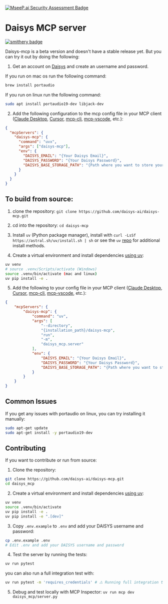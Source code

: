 [![MseeP.ai Security Assessment Badge](https://mseep.net/pr/daisys-ai-daisys-mcp-badge.png)](https://mseep.ai/app/daisys-ai-daisys-mcp)

# Daisys MCP server
[![smithery badge](https://smithery.ai/badge/@daisys-ai/daisys-mcp)](https://smithery.ai/server/@daisys-ai/daisys-mcp)

Daisys-mcp is a beta version and doesn't have a stable release yet. But you can try it out by doing the following:

1. Get an account on [Daisys](https://www.daisys.ai/) and create an username and password.


If you run on mac os run the following command:
```bash
brew install portaudio
```

If you run on linux run the following command:
```bash
sudo apt install portaudio19-dev libjack-dev
```

2. Add the following configuration to the mcp config file in your MCP client ([Claude Desktop](https://claude.ai/download), [Cursor](https://www.cursor.com/), [mcp-cli](https://github.com/chrishayuk/mcp-cli), [mcp-vscode](https://code.visualstudio.com/docs/copilot/chat/mcp-servers), etc.):
```json
{
  "mcpServers": {
    "daisys-mcp": {
      "command": "uvx",
      "args": ["daisys-mcp"],
      "env": {
        "DAISYS_EMAIL": "{Your Daisys Email}",
        "DAISYS_PASSWORD": "{Your Daisys Password}",
        "DAISYS_BASE_STORAGE_PATH": "{Path where you want to store your audio files}"
      }
    }
  }
}
```

## To build from source:

1. clone the repository: `git clone https://github.com/daisys-ai/daisys-mcp.git`

2. cd into the repository: `cd daisys-mcp`

3. Install `uv` (Python package manager), install with `curl -LsSf https://astral.sh/uv/install.sh | sh` or see the `uv` [repo](https://github.com/astral-sh/uv) for additional install methods.

4. Create a virtual environment and install dependencies [using uv](https://github.com/astral-sh/uv):

```bash
uv venv
# source .venv/Scripts/activate (Windows)
source .venv/bin/activate (mac and linux)
uv pip install -e .
```

5. Add the following to your config file in your MCP client ([Claude Desktop](https://claude.ai/download), [Cursor](https://www.cursor.com/), [mcp-cli](https://github.com/chrishayuk/mcp-cli), [mcp-vscode](https://code.visualstudio.com/docs/copilot/chat/mcp-servers), etc.):
```json
{
    "mcpServers": {
        "daisys-mcp": {
            "command": "uv",
            "args": [
                "--directory",
                "{installation_path}/daisys-mcp",
                "run",
                "-m",
                "daisys_mcp.server"
            ],
            "env": {
                "DAISYS_EMAIL": "{Your Daisys Email}",
                "DAISYS_PASSWORD": "{Your Daisys Password}",
                "DAISYS_BASE_STORAGE_PATH": "{Path where you want to store your audio files}"
            }
        }
    }
}
```

## Common Issues

If you get any issues with portaudio on linux, you can try installing it manually:
```bash
sudo apt-get update
sudo apt-get install -y portaudio19-dev
```

## Contributing

If you want to contribute or run from source:

1. Clone the repository:

```bash
git clone https://github.com/daisys-ai/daisys-mcp.git
cd daisys_mcp
```

2. Create a virtual environment and install dependencies [using uv](https://github.com/astral-sh/uv):

```bash
uv venv
source .venv/bin/activate
uv pip install -e .
uv pip install -e ".[dev]"
```

3. Copy `.env.example` to `.env` and add your DAISYS username and password:

```bash
cp .env.example .env
# Edit .env and add your DAISYS username and password
```

4. Test the server by running the tests:

```bash
uv run pytest
```

you can also run a full integration test with:

```bash
uv run pytest -m 'requires_credentials' # ⚠️ Running full integration tests does costs tokens on the Daisys platform 
```

5. Debug and test locally with MCP Inspector: `uv run mcp dev daisys_mcp/server.py`
